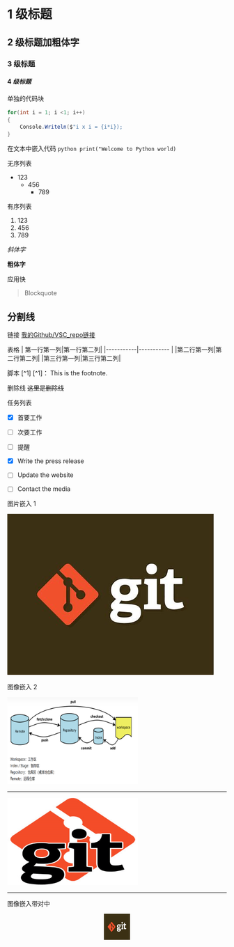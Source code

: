 # 1 级标题
## **2 级标题加粗体字**
### 3 级标题
#### 4 *级标题*


单独的代码块
```C#
for(int i = 1; i <1; i++)
{
    Console.Writeln($"i x i = {i*i});
}
```

在文本中嵌入代码
``python
 print("Welcome to Python world)
 ``

无序列表

- 123
  - 456
    - 789

有序列表
1. 123
2. 456
3. 789
  
*斜体字*


**粗体字**


应用快
> Blockquote

分割线
--------------------


链接
[我的Github/VSC_repo链接](https://github.com/GeorgeXing66/VSC_Repo)

表格
| 第一行第一列|第一行第二列|
|-----------|----------- |
|第二行第一列|第二行第二列|
|第三行第一列|第三行第二列|

脚本
[^1]
[^1]： This is the footnote.


删除线
~~这里是删除线~~

任务列表
- [x] 首要工作
- [ ] 次要工作
- [ ] 提醒

- [x] Write the press release
- [ ] Update the website
- [ ] Contact the media

图片嵌入 1

!["Git 标识符"](./gitIcon.jpg)


图像嵌入 2

<img src="./git_diagram_1.png" width = "300" height = "200" alt="Git 结构图"/>

---------------


<img src="./GitImage.png" width = "300" height = "200" alt="Git 图标"/>

------------
图像嵌入带对中
<div align = center />
<img src="./gitIcon.jpg" width = "60" height = "60" alt="Git 图标"/>






